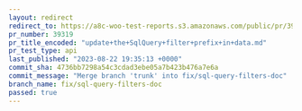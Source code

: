 ```yaml
---
layout: redirect
redirect_to: https://a8c-woo-test-reports.s3.amazonaws.com/public/pr/39319/api/index.html
pr_number: 39319
pr_title_encoded: "update+the+SqlQuery+filter+prefix+in+data.md"
pr_test_type: api
last_published: "2023-08-22 19:35:13 +0000"
commit_sha: 4736bb7298a54c3cdad3ebe05a7b423b476a7e6a
commit_message: "Merge branch 'trunk' into fix/sql-query-filters-doc"
branch_name: fix/sql-query-filters-doc
passed: true
---
```


